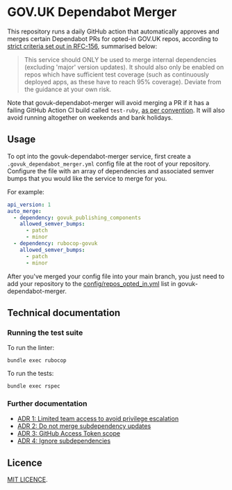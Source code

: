 # GOV.UK Dependabot Merger

This repository runs a daily GitHub action that automatically approves and merges certain Dependabot PRs for opted-in GOV.UK repos, according to [strict criteria set out in RFC-156](https://github.com/alphagov/govuk-rfcs/blob/main/rfc-156-auto-merge-internal-prs.md), summarised below:

> This service should ONLY be used to merge internal dependencies (excluding 'major' version updates). It should also only be enabled on repos which have sufficient test coverage (such as continuously deployed apps, as these have to reach 95% coverage). Deviate from the guidance at your own risk.

Note that govuk-dependabot-merger will avoid merging a PR if it has a failing GitHub Action CI build called `test-ruby`, [as per convention](https://docs.publishing.service.gov.uk/manual/test-and-build-a-project-with-github-actions.html#branch-protection-rules). It will also avoid running altogether on weekends and bank holidays.

## Usage

To opt into the govuk-dependabot-merger service, first create a `.govuk_dependabot_merger.yml` config file at the root of your repository. Configure the file with an array of dependencies and associated semver bumps that you would like the service to merge for you.

For example:

```yaml
api_version: 1
auto_merge:
  - dependency: govuk_publishing_components
    allowed_semver_bumps:
      - patch
      - minor
  - dependency: rubocop-govuk
    allowed_semver_bumps:
      - patch
      - minor
```

After you've merged your config file into your main branch, you just need to add your repository to the [config/repos_opted_in.yml](config/repos_opted_in.yml) list in govuk-dependabot-merger.

## Technical documentation

### Running the test suite

To run the linter:

```
bundle exec rubocop
```

To run the tests:

```
bundle exec rspec
```

### Further documentation

- [ADR 1: Limited team access to avoid privilege escalation](./docs/adr/01-limited-team-access.md)
- [ADR 2: Do not merge subdependency updates](./docs/adr/02-do-not-merge-subdependencies.md)
- [ADR 3: GitHub Access Token scope](./docs/adr/03-access-token-scope.md)
- [ADR 4: Ignore subdependencies](./docs/adr/04-ignore-subdependencies.md)

## Licence

[MIT LICENCE](LICENCE).
